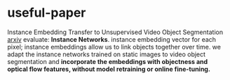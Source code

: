 # useful-paper


Instance Embedding Transfer to Unsupervised Video Object Segmentation [arxiv](https://arxiv.org/pdf/1801.00908v1.pdf)
evaluate: **Instance Networks**. instance embedding vector for each pixel; instance embeddings allow us to link objects together over time. we adapt the instance networks trained on static images to video object segmentation and **incorporate the embeddings with objectness and optical flow features, without model retraining or online fine-tuning.**
